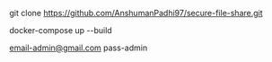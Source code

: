 git clone https://github.com/AnshumanPadhi97/secure-file-share.git

docker-compose up --build

email-admin@gmail.com
pass-admin
